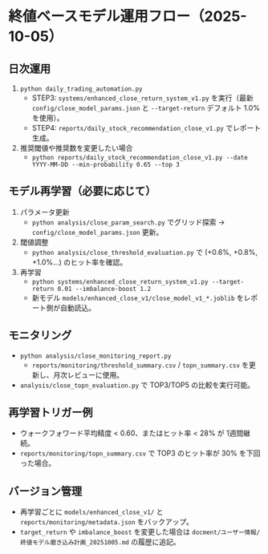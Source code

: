 # 終値ベースモデル運用フロー（2025-10-05）

## 日次運用
1. `python daily_trading_automation.py`
   - STEP3: `systems/enhanced_close_return_system_v1.py` を実行（最新 `config/close_model_params.json` と `--target-return` デフォルト 1.0% を使用）。
   - STEP4: `reports/daily_stock_recommendation_close_v1.py` でレポート生成。
2. 推奨閾値や推奨数を変更したい場合
   - `python reports/daily_stock_recommendation_close_v1.py --date YYYY-MM-DD --min-probability 0.65 --top 3`

## モデル再学習（必要に応じて）
1. パラメータ更新
   - `python analysis/close_param_search.py` でグリッド探索 → `config/close_model_params.json` 更新。
2. 閾値調整
   - `python analysis/close_threshold_evaluation.py` で (+0.6%, +0.8%, +1.0%…) のヒット率を確認。
3. 再学習
   - `python systems/enhanced_close_return_system_v1.py --target-return 0.01 --imbalance-boost 1.2`
   - 新モデル `models/enhanced_close_v1/close_model_v1_*.joblib` をレポート側が自動読込。

## モニタリング
- `python analysis/close_monitoring_report.py`
  - `reports/monitoring/threshold_summary.csv` / `topn_summary.csv` を更新し、月次レビューに使用。
- `analysis/close_topn_evaluation.py` で TOP3/TOP5 の比較を実行可能。

## 再学習トリガー例
- ウォークフォワード平均精度 < 0.60、またはヒット率 < 28% が 1週間継続。
- `reports/monitoring/topn_summary.csv` で TOP3 のヒット率が 30% を下回った場合。

## バージョン管理
- 再学習ごとに `models/enhanced_close_v1/` と `reports/monitoring/metadata.json` をバックアップ。
- `target_return` や `imbalance_boost` を変更した場合は `docment/ユーザー情報/終値モデル磨き込み計画_20251005.md` の履歴に追記。
